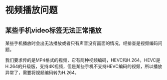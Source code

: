 # 视频播放问题


## 某些手机video标签无法正常播放

某些手机播放时会出无法播放或者只有声音没有画面的情况，经排查是视频编码问题。

我们要求传的是MP4格式的视频，它有两种视频编码，HEVC和H.264，HEVC是H.264的升级版，支持4K视频，但是某些手机不支持HEVC编码的视频，所以播放异常了，需要将视频编码转为H.264。
